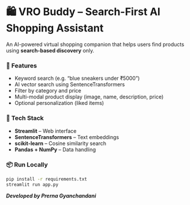# 🛍️ VRO Buddy – Search-First AI Shopping Assistant

An AI-powered virtual shopping companion that helps users find products using **search-based discovery** only.

### 🚀 Features
- Keyword search (e.g. “blue sneakers under ₹5000”)
- AI vector search using SentenceTransformers
- Filter by category and price
- Multi-modal product display (image, name, description, price)
- Optional personalization (liked items)

### 🧠 Tech Stack
- **Streamlit** – Web interface
- **SentenceTransformers** – Text embeddings
- **scikit-learn** – Cosine similarity search
- **Pandas + NumPy** – Data handling

### 📦 Run Locally
```bash
pip install -r requirements.txt
streamlit run app.py
```

***Developed by Prerna Gyanchandani***
